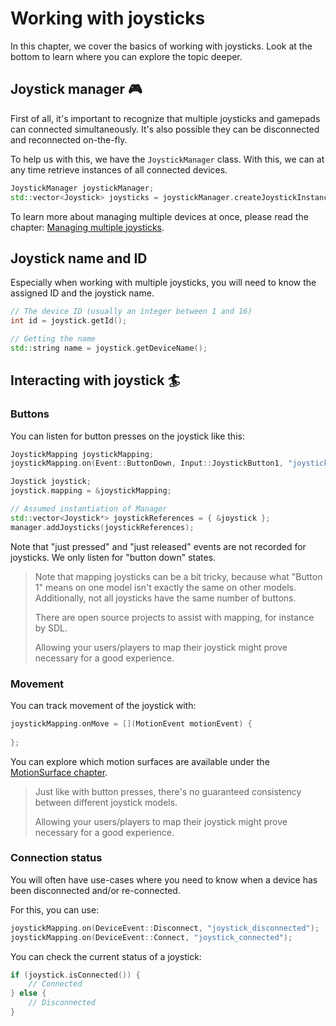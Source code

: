 # Working with joysticks

In this chapter, we cover the basics of working with joysticks.
Look at the bottom to learn where you can explore the topic deeper.

## Joystick manager 🎮

First of all, it's important to recognize that multiple joysticks and gamepads can
connected simultaneously. It's also possible they can be disconnected and reconnected
on-the-fly.

To help us with this, we have the ``JoystickManager`` class. With this, we can
at any time retrieve instances of all connected devices.

````c++
JoystickManager joystickManager;
std::vector<Joystick> joysticks = joystickManager.createJoystickInstances();
````

To learn more about managing multiple devices at once, please read the
chapter: [Managing multiple joysticks](../controls/multiple-joysticks.md).

## Joystick name and ID

Especially when working with multiple joysticks, you will need to know the
assigned ID and the joystick name.

````c++
// The device ID (usually an integer between 1 and 16)
int id = joystick.getId();

// Getting the name
std::string name = joystick.getDeviceName();
````

## Interacting with joystick 🏄

### Buttons

You can listen for button presses on the joystick like this:

````c++
JoystickMapping joystickMapping;
joystickMapping.on(Event::ButtonDown, Input::JoystickButton1, "joystick_one")

Joystick joystick;
joystick.mapping = &joystickMapping;

// Assumed instantiation of Manager
std::vector<Joystick*> joystickReferences = { &joystick };
manager.addJoysticks(joystickReferences);
````

Note that "just pressed" and "just released" events are not recorded
for joysticks. We only listen for "button down" states.

> Note that mapping joysticks can be a bit tricky, because what "Button 1" means
> on one model isn't exactly the same on other models. Additionally, not all joysticks
> have the same number of buttons.
>
> There are open source projects to assist with mapping, for instance by SDL.
>
> Allowing your users/players to map their joystick might prove necessary for a good experience.

### Movement

You can track movement of the joystick with:

````c++
joystickMapping.onMove = [](MotionEvent motionEvent) {
    
};
````

You can explore which motion surfaces are available under the [MotionSurface chapter](../misc/motion-surface.md).

> Just like with button presses, there's no guaranteed consistency between
> different joystick models.
>
> Allowing your users/players to map their joystick might prove necessary for a good experience.

### Connection status

You will often have use-cases where you need to know when a device has been disconnected
and/or re-connected.

For this, you can use:

````c++
joystickMapping.on(DeviceEvent::Disconnect, "joystick_disconnected");
joystickMapping.on(DeviceEvent::Connect, "joystick_connected");
````

You can check the current status of a joystick:

````c++
if (joystick.isConnected()) {
    // Connected
} else {
    // Disconnected
}
````
